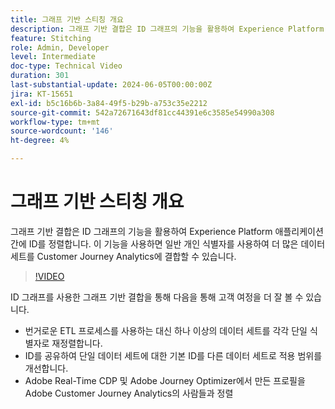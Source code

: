 ```yaml
---
title: 그래프 기반 스티칭 개요
description: 그래프 기반 결합은 ID 그래프의 기능을 활용하여 Experience Platform 애플리케이션 간에 ID를 정렬합니다. 이 기능을 사용하면 일반 개인 식별자를 사용하여 더 많은 데이터 세트를 Customer Journey Analytics에 결합할 수 있습니다.
feature: Stitching
role: Admin, Developer
level: Intermediate
doc-type: Technical Video
duration: 301
last-substantial-update: 2024-06-05T00:00:00Z
jira: KT-15651
exl-id: b5c16b6b-3a84-49f5-b29b-a753c35e2212
source-git-commit: 542a72671643df81cc44391e6c3585e54990a308
workflow-type: tm+mt
source-wordcount: '146'
ht-degree: 4%

---
```


# 그래프 기반 스티칭 개요

그래프 기반 결합은 ID 그래프의 기능을 활용하여 Experience Platform 애플리케이션 간에 ID를 정렬합니다. 이 기능을 사용하면 일반 개인 식별자를 사용하여 더 많은 데이터 세트를 Customer Journey Analytics에 결합할 수 있습니다.

>[!VIDEO](https://video.tv.adobe.com/v/3448723/?learn=on&captions=kor)

ID 그래프를 사용한 그래프 기반 결합을 통해 다음을 통해 고객 여정을 더 잘 볼 수 있습니다.

* 번거로운 ETL 프로세스를 사용하는 대신 하나 이상의 데이터 세트를 각각 단일 식별자로 재정렬합니다.
* ID를 공유하여 단일 데이터 세트에 대한 기본 ID를 다른 데이터 세트로 적용 범위를 개선합니다.
* Adobe Real-Time CDP 및 Adobe Journey Optimizer에서 만든 프로필을 Adobe Customer Journey Analytics의 사람들과 정렬
